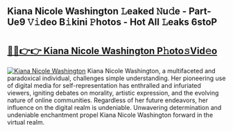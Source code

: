 ## Kiana Nicole Washington 𝙻eaked 𝙽u𝚍e - Part-Ue9 𝚅𝚒deo B𝚒kini 𝙿hotos - Hot All 𝙻eaks 6stoP

# <h2><a href="http://ld2xucr.urlbe.top/?page=Kiana+Nicole+Washington">🔗🔗👉👉 Kiana Nicole Washington P𝚑oto𝚜Vid𝚎o</a></h2>

[![Kiana Nicole Washington](https://i.imgur.com/eBuTRDB.gif)](http://ld2xucr.urlbe.top/?page=Kiana+Nicole+Washington)
Kiana Nicole Washington, a multifaceted and paradoxical individual, challenges simple understanding. Her pioneering use of digital media for self-representation has enthralled and infuriated viewers, igniting debates on morality, artistic expression, and the evolving nature of online communities. Regardless of her future endeavors, her influence on the digital realm is undeniable. Unwavering determination and undeniable enchantment propel Kiana Nicole Washington forward in the virtual realm.
